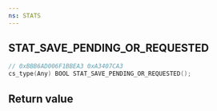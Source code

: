 ```yaml
---
ns: STATS
---
```

## STAT_SAVE_PENDING_OR_REQUESTED

```c
// 0xBBB6AD006F1BBEA3 0xA3407CA3
cs_type(Any) BOOL STAT_SAVE_PENDING_OR_REQUESTED();
```

## Return value
